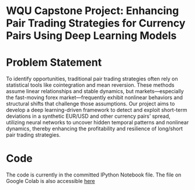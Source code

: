 # WQU Capstone Project: Enhancing Pair Trading Strategies for Currency Pairs Using Deep Learning Models

# Problem Statement
To identify opportunities, traditional pair trading strategies often rely on statistical tools like cointegration and mean reversion. These methods assume linear relationships and stable dynamics, but markets—especially the fast-moving forex market—frequently exhibit nonlinear behaviors and structural shifts that challenge those assumptions. Our project aims to develop a deep learning-driven framework to detect and exploit short-term deviations in a synthetic EUR/USD and other currency pairs’ spread, utilizing neural networks to uncover hidden temporal patterns and nonlinear dynamics, thereby enhancing the profitability and resilience of long/short pair trading strategies.

# Code
The code is currently in the committed IPython Notebook file. The file on Google Colab is also accessible [here](https://colab.research.google.com/drive/1TctfiBYEhWehlVWe3qZgFIM5_EYYM4CS?usp=sharing)
